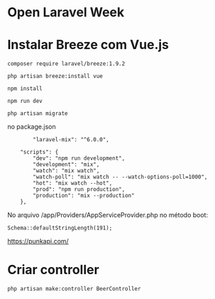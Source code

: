 # Open Laravel Week

# Instalar Breeze com Vue.js
```
composer require laravel/breeze:1.9.2
```

```
php artisan breeze:install vue
```

```
npm install
```

```
npm run dev
```

```
php artisan migrate
```

no package.json
```
        "laravel-mix": "^6.0.0",
```

```
    "scripts": {
        "dev": "npm run development",
        "development": "mix",
        "watch": "mix watch",
        "watch-poll": "mix watch -- --watch-options-poll=1000",
        "hot": "mix watch --hot",
        "prod": "npm run production",
        "production": "mix --production"
    },
```

No arquivo /app/Providers/AppServiceProvider.php no método boot:

```
Schema::defaultStringLength(191);
```

https://punkapi.com/

# Criar controller
```
php artisan make:controller BeerController
```

